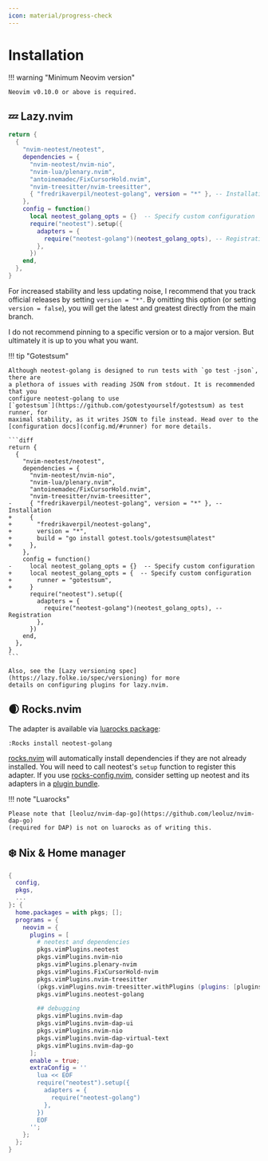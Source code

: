 ```yaml
---
icon: material/progress-check
---
```


# Installation

!!! warning "Minimum Neovim version"

    Neovim v0.10.0 or above is required.

## 💤 Lazy.nvim

```lua
return {
  {
    "nvim-neotest/neotest",
    dependencies = {
      "nvim-neotest/nvim-nio",
      "nvim-lua/plenary.nvim",
      "antoinemadec/FixCursorHold.nvim",
      "nvim-treesitter/nvim-treesitter",
      { "fredrikaverpil/neotest-golang", version = "*" }, -- Installation
    },
    config = function()
      local neotest_golang_opts = {}  -- Specify custom configuration
      require("neotest").setup({
        adapters = {
          require("neotest-golang")(neotest_golang_opts), -- Registration
        },
      })
    end,
  },
}
```

For increased stability and less updating noise, I recommend that you track
official releases by setting `version = "*"`. By omitting this option (or
setting `version = false`), you will get the latest and greatest directly from
the main branch.

I do not recommend pinning to a specific version or to a major version. But
ultimately it is up to you what you want.

!!! tip "Gotestsum"

    Although neotest-golang is designed to run tests with `go test -json`, there are
    a plethora of issues with reading JSON from stdout. It is recommended that you
    configure neotest-golang to use
    [`gotestsum`](https://github.com/gotestyourself/gotestsum) as test runner, for
    maximal stability, as it writes JSON to file instead. Head over to the
    [configuration docs](config.md/#runner) for more details.

    ```diff
    return {
      {
        "nvim-neotest/neotest",
        dependencies = {
          "nvim-neotest/nvim-nio",
          "nvim-lua/plenary.nvim",
          "antoinemadec/FixCursorHold.nvim",
          "nvim-treesitter/nvim-treesitter",
    -     { "fredrikaverpil/neotest-golang", version = "*" }, -- Installation
    +     {
    +       "fredrikaverpil/neotest-golang",
    +       version = "*",
    +       build = "go install gotest.tools/gotestsum@latest"
    +     },
        },
        config = function()
    -     local neotest_golang_opts = {}  -- Specify custom configuration
    +     local neotest_golang_opts = {  -- Specify custom configuration
    +       runner = "gotestsum",
    +     }
          require("neotest").setup({
            adapters = {
              require("neotest-golang")(neotest_golang_opts), -- Registration
            },
          })
        end,
      },
    }
    ```

    Also, see the [Lazy versioning spec](https://lazy.folke.io/spec/versioning) for more
    details on configuring plugins for lazy.nvim.

## 🌒 Rocks.nvim

The adapter is available via
[luarocks package](https://luarocks.org/modules/fredrikaverpil/neotest-golang):

```vim
:Rocks install neotest-golang
```

[rocks.nvim](https://github.com/nvim-neorocks/rocks.nvim) will automatically
install dependencies if they are not already installed. You will need to call
neotest's `setup` function to register this adapter. If you use
[rocks-config.nvim](https://github.com/nvim-neorocks/rocks-config.nvim),
consider setting up neotest and its adapters in a
[plugin bundle](https://github.com/nvim-neorocks/rocks-config.nvim?tab=readme-ov-file#plugin-bundles).

!!! note "Luarocks"

    Please note that [leoluz/nvim-dap-go](https://github.com/leoluz/nvim-dap-go)
    (required for DAP) is not on luarocks as of writing this.

## ❄️ Nix & Home manager

```nix
{
  config,
  pkgs,
  ...
}: {
  home.packages = with pkgs; [];
  programs = {
    neovim = {
      plugins = [
        # neotest and dependencies
        pkgs.vimPlugins.neotest
        pkgs.vimPlugins.nvim-nio
        pkgs.vimPlugins.plenary-nvim
        pkgs.vimPlugins.FixCursorHold-nvim
        pkgs.vimPlugins.nvim-treesitter
        (pkgs.vimPlugins.nvim-treesitter.withPlugins (plugins: [plugins.go]))
        pkgs.vimPlugins.neotest-golang

        ## debugging
        pkgs.vimPlugins.nvim-dap
        pkgs.vimPlugins.nvim-dap-ui
        pkgs.vimPlugins.nvim-nio
        pkgs.vimPlugins.nvim-dap-virtual-text
        pkgs.vimPlugins.nvim-dap-go
      ];
      enable = true;
      extraConfig = ''
        lua << EOF
        require("neotest").setup({
          adapters = {
            require("neotest-golang")
          },
        })
        EOF
      '';
    };
  };
}
```
